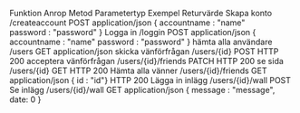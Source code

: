 Funktion 	                 Anrop 	        Metod 	    Parametertyp 	    Exempel 	                Returvärde
Skapa konto                 /createaccount  POST        application/json    { accountname : "name"      
                                                                              password    : "password" }
Logga in                    /loggin         POST        application/json    { accountname : "name"
                                                                              password    : "password" }
hämta alla användare        /users          GET         application/json
skicka vänförfrågan         /users/{id}     POST                                                        HTTP 200
acceptera vänförfrågan      /users/{id}/friends     PATCH                                                       HTTP 200
se sida                     /users/{id}     GET                                                         HTTP 200
Hämta alla vänner           /users/{id}/friends        GET         application/json    { id : "id"}                HTTP 200
Lägga in inlägg             /users/{id}/wall POST
Se inlägg                  /users/{id}/wall  GET        application/json     { message : "message", date: 0 }


